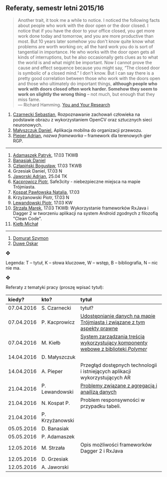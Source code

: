 ## Referaty, semestr letni 2015/16

> Another trait, it took me a while to notice. I noticed the following
> facts about people who work with the door open or the door closed. I
> notice that if you have the door to your office closed, you get more
> work done today and tomorrow, and you are more productive than
> most. But 10 years later somehow you don't know quite know what
> problems are worth working on; all the hard work you do is sort of
> tangential in importance. He who works with the door open gets all
> kinds of interruptions, but he also occasionally gets clues as to what
> the world is and what might be important. Now I cannot prove the cause
> and effect sequence because you might say, “The closed door is
> symbolic of a closed mind.” I don't know. But I can say there is a
> pretty good correlation between those who work with the doors open and
> those who ultimately do important things, **although people who work
> with doors closed often work harder. Somehow they seem to work on
> slightly the wrong thing** – not much, but enough that they miss fame.<br>
> — Richard Hamming. [You and Your Research](http://www.cs.virginia.edu/~robins/YouAndYourResearch.html)

1. [Czarnecki Sebastian](https://github.com/sebcza/haris-eye),
  Rozpoznawanie zachowań człowieka na podstawie obrazu z wykorzystaniem
  OpenCV oraz sztucznych sieci neuronowych.
1. [Małyszczuk Daniel](https://github.com/malyszdan/mgr),
  Aplikacja mobilna do organizacji przewozu.
1. [Pieper Adrian](https://github.com/Gergoybey/pracaMagisterska),
  _nazwa frameworka_ – framework dla terenowych gier RGP.

----

1. [Adamaszek Patryk](https://github.com/padamaszek/seminarium-magisterskie), 17.03 TKWB
1. [Banasiak Daniel](https://github.com/DanBanasiak/Xamarin)
1. [Człapiński Bogusław](https://bitbucket.org/bczlapinski/seminarium-magisterskie), 17.03 TKWB
1. Grzesiak Daniel, 17.03 N
1. [Jaworski Adrian](https://github.com/emikser/magisterska), 25.04 TK
1. [Kacprowicz Piotr](https://github.com/Undauted/mgr),
  Safe3city - niebezpieczne miejsca na mapie Trójmiasta.
1. [Kospat Pawłowska Natalia](https://bitbucket.org/nkopa/seminarium_responsywnetabele), 17.03
1. Krzyżanowski Piotr, 17.03 N
1. [Lewandowski Piotr](https://github.com/piotrl/master-thesis), 17.03 KW
1. [Strzała Marek](https://github.com/MarekAG/mgr), 17.03 TKWB: Wykorzystanie frameworków RxJava i Dagger 2 w tworzeniu aplikacji na system Android zgodnych z filozofią "Clean Code".
1. [Kiełb Michał](https://github.com/mkielb/masters-thesis)

----

1. [Domurat Szymon](https://github.com/sdomurat/mgr)
1. [Duwe Oskar](https://github.com/Linuksiarz/OmniDaemon)


❖

Legenda: T – tytuł, K – słowa kluczowe, W – wstęp, B – bibliografia, N – nic nie ma.

❖

Referaty z tematyki pracy (proszę wpisać tytuł):

| kiedy?     | kto?            | tytuł |
| :--------- | :-------------- | :---- |
| 07.04.2016 | S. Czarnecki    | tytuł? |
| 07.04.2016 | P. Kacprowicz   | [Udostępnianie danych na mapie Trójmiasta i związane z tym aspekty prawne](http://slides.com/undauted/deck-1/fullscreen#/) |
| 07.04.2016 | M. Kiełb        | [System zarządzania treścią wykorzystujący komponenty webowe z biblioteki *Polymer*](https://github.com/mkielb/masters-thesis) |
| 14.04.2016 | D. Małyszczuk   |        |
| 14.04.2016 | A. Pieper       | Przegłąd dostępnych technologii i istniejących aplikacji wykorzystujących AR |
| 21.04.2016 | P. Lewandowski  | [Problemy związane z agregacją i anailizą danych](https://slides.com/piotrl/data-centric-problems/) |
| 21.04.2016 | N. Kospat P.    | Problem responsywności w przypadku tabeli. |
| 21.04.2016 | P. Krzyżanowski |        |
| 05.05.2016 | D. Banasiak     |        |
| 05.05.2016 | P. Adamaszek    |        |
| 12.05.2016 | M. Strzała      | Opis możliwości frameworków Dagger 2 i RxJava |
| 12.05.2016 | D. Grzesiak     |        |
| 12.05.2016 | A. Jaworski     |        |
